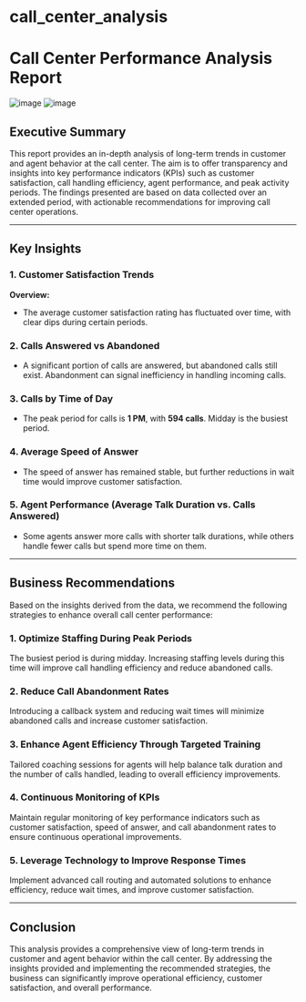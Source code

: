 # call_center_analysis
# Call Center Performance Analysis Report
![image](https://github.com/user-attachments/assets/bb0a7a7d-4962-47fd-976d-6f0406b67a5c)
![image](https://github.com/user-attachments/assets/2e83bbd7-da13-4845-86fa-a09a06262740)



## Executive Summary

This report provides an in-depth analysis of long-term trends in customer and agent behavior at the call center. The aim is to offer transparency and insights into key performance indicators (KPIs) such as customer satisfaction, call handling efficiency, agent performance, and peak activity periods. The findings presented are based on data collected over an extended period, with actionable recommendations for improving call center operations.

---

## Key Insights

### 1. Customer Satisfaction Trends
**Overview:**  
- The average customer satisfaction rating has fluctuated over time, with clear dips during certain periods.

### 2. Calls Answered vs Abandoned

- A significant portion of calls are answered, but abandoned calls still exist. Abandonment can signal inefficiency in handling incoming calls.


### 3. Calls by Time of Day

- The peak period for calls is **1 PM**, with **594 calls**. Midday is the busiest period.

### 4. Average Speed of Answer
 
- The speed of answer has remained stable, but further reductions in wait time would improve customer satisfaction.


### 5. Agent Performance (Average Talk Duration vs. Calls Answered)
  
- Some agents answer more calls with shorter talk durations, while others handle fewer calls but spend more time on them.

---

## Business Recommendations

Based on the insights derived from the data, we recommend the following strategies to enhance overall call center performance:

### 1. Optimize Staffing During Peak Periods
The busiest period is during midday. Increasing staffing levels during this time will improve call handling efficiency and reduce abandoned calls.

### 2. Reduce Call Abandonment Rates
Introducing a callback system and reducing wait times will minimize abandoned calls and increase customer satisfaction.

### 3. Enhance Agent Efficiency Through Targeted Training
Tailored coaching sessions for agents will help balance talk duration and the number of calls handled, leading to overall efficiency improvements.

### 4. Continuous Monitoring of KPIs
Maintain regular monitoring of key performance indicators such as customer satisfaction, speed of answer, and call abandonment rates to ensure continuous operational improvements.

### 5. Leverage Technology to Improve Response Times
Implement advanced call routing and automated solutions to enhance efficiency, reduce wait times, and improve customer satisfaction.

---

## Conclusion

This analysis provides a comprehensive view of long-term trends in customer and agent behavior within the call center. By addressing the insights provided and implementing the recommended strategies, the business can significantly improve operational efficiency, customer satisfaction, and overall performance.

